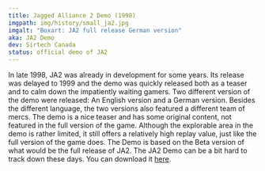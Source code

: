 ```yaml
---
title: Jagged Alliance 2 Demo (1998)
imgpath: img/history/small_ja2.jpg
imgalt: "Boxart: JA2 full release German version"
aka: JA2 Demo 
dev: Sirtech Canada 
status: official demo of JA2 
---
```


In late 1998, JA2 was already in development for some years. Its release was delayed to 1999 and the demo was quickly released both as a teaser and to calm down the impatiently waiting gamers.
Two different version of the demo were released: An English version and a German version. Besides the different language, the two versions also featured a different team of mercs.
The demo is a nice teaser and has some original content, not featured in the full version of the game. Although the explorable area in the demo is rather limited, it still offers a relatively high replay value, just like the full version of the game does.
The Demo is based on the Beta version of what would be the full release of JA2.
The JA2 Demo can be a bit hard to track down these days. You can download it <a href="https://storage.rcs-rds.ro/links/4729f8d6-f44b-42b7-aa3e-e0ddc6deead6?path=%2FJA_2%2FOther_Stuff%2FDemo" target="_blank">here</a>.
